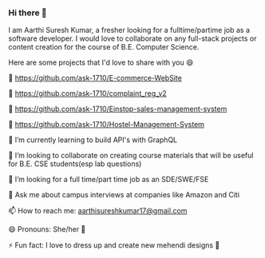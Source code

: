 ### Hi there 👋


<!-- **ask-1710/ask-1710** is a ✨ _special_ ✨ repository because its `README.md` (this file) appears on your GitHub profile. -->

<!-- Here are some ideas to get you started: -->

I am Aarthi Suresh Kumar, a fresher looking for a fulltime/partime job as a software developer. I would love to collaborate on any full-stack projects or content creation for the course of B.E. Computer Science. 

Here are some projects that I'd love to share with you 😄

🔗 https://github.com/ask-1710/E-commerce-WebSite

🔗 https://github.com/ask-1710/complaint_reg_v2

🔗 https://github.com/ask-1710/Einstop-sales-management-system

🔗 https://github.com/ask-1710/Hostel-Management-System


<!-- - 🔭 I’m currently working a project with GraphQL API and React as frontend -->
🌱 I’m currently learning to build API's with GraphQL 

👯 I’m looking to collaborate on creating course materials that will be useful for B.E. CSE students(esp lab questions)

🔭 I’m looking for a full time/part time job as an SDE/SWE/FSE

💬 Ask me about campus interviews at companies like Amazon and Citi

📫 How to reach me: aarthisureshkumar17@gmail.com

😄 Pronouns: She/her 👧

⚡ Fun fact: I love to dress up and create new mehendi designs 💅

